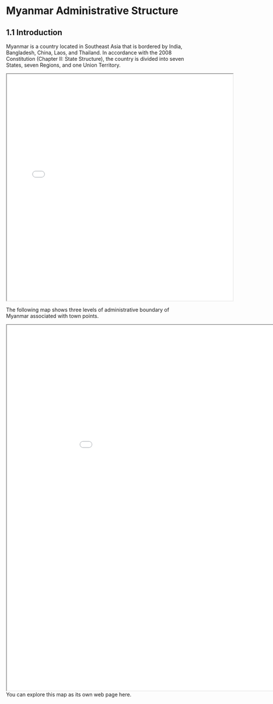 # Myanmar Administrative Structure 

## 1.1 Introduction

Myanmar is a country located in Southeast Asia that is bordered by India, Bangladesh, China, Laos, and Thailand. In accordance with the 2008 Constitution (Chapter II: State Structure), the country is divided into seven States, seven Regions, and one Union Territory. 

<iframe src="myan_admin.png" height="620" width="620"></iframe>

The following map shows three levels of administrative boundary of Myanmar associated with town points.

<iframe src="myan_admin_Bound.html" height="1000" width="1000"></iframe>
You can explore this map as its own web page here.
